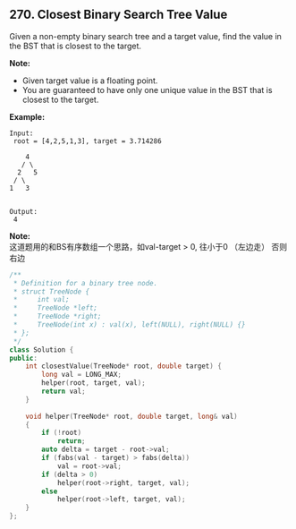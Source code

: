 ## 270. Closest Binary Search Tree Value

Given a non-empty binary search tree and a target value, find the value in the BST that is closest to the target.

**Note:**

* Given target value is a floating point.
* You are guaranteed to have only one unique value in the BST that is closest to the target.

**Example:**

```
Input:
 root = [4,2,5,1,3], target = 3.714286

    4
   / \
  2   5
 / \
1   3


Output:
 4
```

**Note:**  
这道题用的和BS有序数组一个思路，如val-target &gt; 0, 往小于0 （左边走） 否则右边

```cpp
/**
 * Definition for a binary tree node.
 * struct TreeNode {
 *     int val;
 *     TreeNode *left;
 *     TreeNode *right;
 *     TreeNode(int x) : val(x), left(NULL), right(NULL) {}
 * };
 */
class Solution {
public:
    int closestValue(TreeNode* root, double target) {
        long val = LONG_MAX;
        helper(root, target, val);
        return val;
    }
    
    void helper(TreeNode* root, double target, long& val)
    {
        if (!root)
            return;
        auto delta = target - root->val;
        if (fabs(val - target) > fabs(delta))
            val = root->val;
        if (delta > 0)
            helper(root->right, target, val);
        else
            helper(root->left, target, val);
    }
};
```



